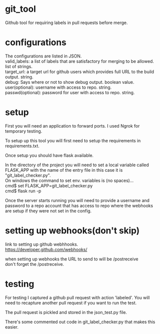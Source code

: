 # git_tool
Github tool for requiring labels in pull requests before merge.

# configurations
The configurations are listed in JSON.
<br/>
valid_labels: a list of labels that are satisfactory for merging to be allowed. list of strings.
<br/>
target_url: a target url for github users which provides full URL to the build output. string.
<br/>
debug: Says where or not to show debug output. boolean value.
<br/>
user(optional): username with access to repo. string.
<br/>
passwd(optional): password for user with access to repo. string.

# setup
First you will need an application to forward ports. I used Ngrok for temporary testing.

To setup up this tool you will first need to setup the requirements in requirements.txt.

Once setup you should have flask available.

In the directory of the project you will need to set a local variable called FLASK_APP with the name of the entry file in this case it is "git_label_checker.py".
<br/>
On windows the command to set env. variables is (no spaces)...
<br/>
cmd$ set FLASK_APP=git_label_checker.py
<br/>
cmd$ flask run -p <the port you are forwarding from>
 <br/>

Once the server starts running you will need to provide a username and password to a repo account that has access to repo where the webhooks are setup if they were not set in the config.
 
# setting up webhooks(don't skip)
link to setting up github webhhooks.
https://developer.github.com/webhooks/

when setting up webhooks the URL to send to will be <the web url where app is located>/postreceive
 <br/>
don't forget the /postreceive.
  
# testing
For testing I captured a github pull request with action 'labeled'. You will need to recapture another pull request if you want to run the test.

The pull request is pickled and stored in the json_test.py file.

There's some commented out code in git_label_checker.py that makes this easier.


